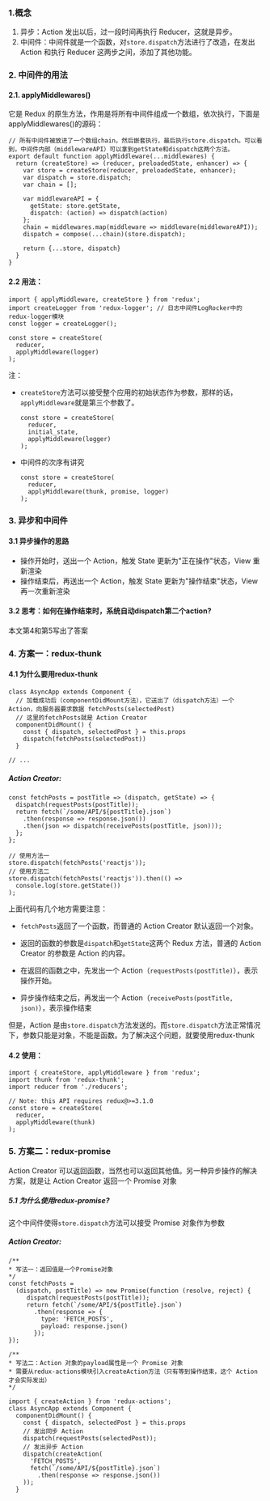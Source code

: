 ### 1.概念

1. 异步：Action 发出以后，过一段时间再执行 Reducer，这就是异步。
2. 中间件：中间件就是一个函数，对`store.dispatch`方法进行了改造，在发出 Action 和执行 Reducer 这两步之间，添加了其他功能。

### 2. 中间件的用法

#### 2.1. applyMiddlewares()

它是 Redux 的原生方法，作用是将所有中间件组成一个数组，依次执行，下面是applyMiddlewares()的源码：

```
// 所有中间件被放进了一个数组chain，然后嵌套执行，最后执行store.dispatch。可以看到，中间件内部（middlewareAPI）可以拿到getState和dispatch这两个方法。
export default function applyMiddleware(...middlewares) {
  return (createStore) => (reducer, preloadedState, enhancer) => {
    var store = createStore(reducer, preloadedState, enhancer);
    var dispatch = store.dispatch;
    var chain = [];

    var middlewareAPI = {
      getState: store.getState,
      dispatch: (action) => dispatch(action)
    };
    chain = middlewares.map(middleware => middleware(middlewareAPI));
    dispatch = compose(...chain)(store.dispatch);

    return {...store, dispatch}
  }
}
```
#### 2.2 用法：
```
import { applyMiddleware, createStore } from 'redux';
import createLogger from 'redux-logger'; // 日志中间件LogRocker中的redux-logger模块
const logger = createLogger();

const store = createStore(
  reducer,
  applyMiddleware(logger)
);
```

注：

- `createStore`方法可以接受整个应用的初始状态作为参数，那样的话，`applyMiddleware`就是第三个参数了。

  ```
  const store = createStore(
    reducer,
    initial_state,
    applyMiddleware(logger)
  );
  ```

- 中间件的次序有讲究

  ```
  const store = createStore(
    reducer,
    applyMiddleware(thunk, promise, logger)
  );
  ```
### 3. 异步和中间件

#### 3.1 异步操作的思路

- 操作开始时，送出一个 Action，触发 State 更新为"正在操作"状态，View 重新渲染
- 操作结束后，再送出一个 Action，触发 State 更新为"操作结束"状态，View 再一次重新渲染

#### 3.2 思考：如何在操作结束时，系统自动dispatch第二个action?

本文第4和第5写出了答案

### 4. 方案一：redux-thunk 

#### 4.1 为什么要用redux-thunk

```
class AsyncApp extends Component {
  // 加载成功后（componentDidMount方法），它送出了（dispatch方法）一个 Action，向服务器要求数据 fetchPosts(selectedPost)
  // 这里的fetchPosts就是 Action Creator
  componentDidMount() {
    const { dispatch, selectedPost } = this.props
    dispatch(fetchPosts(selectedPost))
  }

// ...
```
##### Action Creator:
```
const fetchPosts = postTitle => (dispatch, getState) => {
  dispatch(requestPosts(postTitle));
  return fetch(`/some/API/${postTitle}.json`)
    .then(response => response.json())
    .then(json => dispatch(receivePosts(postTitle, json)));
  };
};

// 使用方法一
store.dispatch(fetchPosts('reactjs'));
// 使用方法二
store.dispatch(fetchPosts('reactjs')).then(() =>
  console.log(store.getState())
);
```

上面代码有几个地方需要注意：

- `fetchPosts`返回了一个函数，而普通的 Action Creator 默认返回一个对象。

- 返回的函数的参数是`dispatch`和`getState`这两个 Redux 方法，普通的 Action Creator 的参数是 Action 的内容。

- 在返回的函数之中，先发出一个 Action（`requestPosts(postTitle)`），表示操作开始。

- 异步操作结束之后，再发出一个 Action（`receivePosts(postTitle, json)`），表示操作结束

但是，Action 是由`store.dispatch`方法发送的。而`store.dispatch`方法正常情况下，参数只能是对象，不能是函数。为了解决这个问题，就要使用redux-thunk

#### 4.2 使用：

```
import { createStore, applyMiddleware } from 'redux';
import thunk from 'redux-thunk';
import reducer from './reducers';

// Note: this API requires redux@>=3.1.0
const store = createStore(
  reducer,
  applyMiddleware(thunk)
);
```

### 5. 方案二：redux-promise

Action Creator 可以返回函数，当然也可以返回其他值。另一种异步操作的解决方案，就是让 Action Creator 返回一个 Promise 对象

##### 5.1 为什么使用redux-promise?

这个中间件使得`store.dispatch`方法可以接受 Promise 对象作为参数

##### Action Creator:

```
/**
* 写法一：返回值是一个Promise对象
*/
const fetchPosts = 
  (dispatch, postTitle) => new Promise(function (resolve, reject) {
     dispatch(requestPosts(postTitle));
     return fetch(`/some/API/${postTitle}.json`)
       .then(response => {
         type: 'FETCH_POSTS',
         payload: response.json()
       });
});

/**
* 写法二：Action 对象的payload属性是一个 Promise 对象
* 需要从redux-actions模块引入createAction方法（只有等到操作结束，这个 Action 才会实际发出）
*/

import { createAction } from 'redux-actions';
class AsyncApp extends Component {
  componentDidMount() {
    const { dispatch, selectedPost } = this.props
    // 发出同步 Action
    dispatch(requestPosts(selectedPost));
    // 发出异步 Action
    dispatch(createAction(
      'FETCH_POSTS', 
      fetch(`/some/API/${postTitle}.json`)
        .then(response => response.json())
    ));
  }
```

